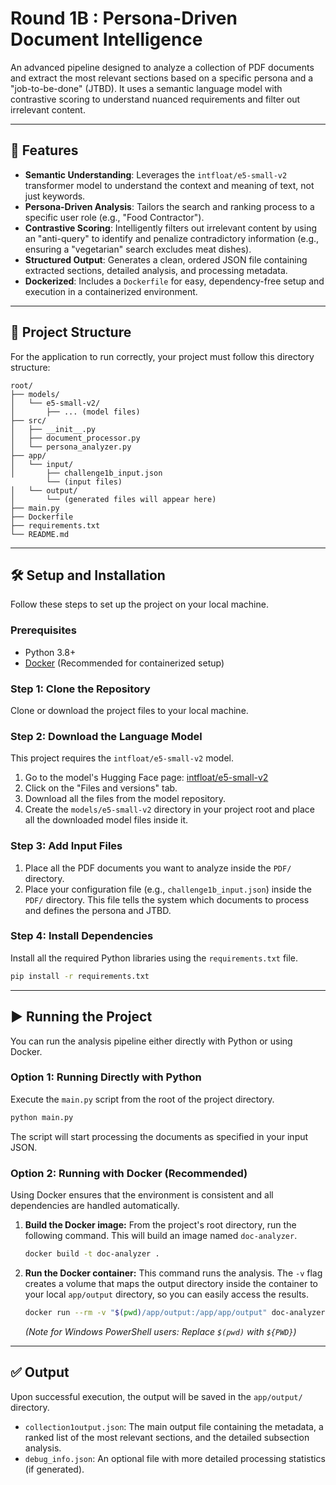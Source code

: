 # Round 1B : Persona-Driven Document Intelligence

An advanced pipeline designed to analyze a collection of PDF documents and extract the most relevant sections based on a specific persona and a "job-to-be-done" (JTBD). It uses a semantic language model with contrastive scoring to understand nuanced requirements and filter out irrelevant content.

---

## 🚀 Features

-   **Semantic Understanding**: Leverages the `intfloat/e5-small-v2` transformer model to understand the context and meaning of text, not just keywords.
-   **Persona-Driven Analysis**: Tailors the search and ranking process to a specific user role (e.g., "Food Contractor").
-   **Contrastive Scoring**: Intelligently filters out irrelevant content by using an "anti-query" to identify and penalize contradictory information (e.g., ensuring a "vegetarian" search excludes meat dishes).
-   **Structured Output**: Generates a clean, ordered JSON file containing extracted sections, detailed analysis, and processing metadata.
-   **Dockerized**: Includes a `Dockerfile` for easy, dependency-free setup and execution in a containerized environment.

---

## 📂 Project Structure

For the application to run correctly, your project must follow this directory structure:

```
root/
├── models/
│   └── e5-small-v2/
│       ├── ... (model files)
├── src/
│   ├── __init__.py
│   ├── document_processor.py
│   └── persona_analyzer.py
├── app/
│   └── input/
│       ├── challenge1b_input.json
        └── (input files)
│   └── output/
│       └── (generated files will appear here)
├── main.py
├── Dockerfile
├── requirements.txt
└── README.md
```

---

## 🛠️ Setup and Installation

Follow these steps to set up the project on your local machine.

### Prerequisites

-   Python 3.8+
-   [Docker](https://www.docker.com/get-started) (Recommended for containerized setup)

### Step 1: Clone the Repository

Clone or download the project files to your local machine.

### Step 2: Download the Language Model

This project requires the `intfloat/e5-small-v2` model.

1.  Go to the model's Hugging Face page: [intfloat/e5-small-v2](https://huggingface.co/intfloat/e5-small-v2)
2.  Click on the "Files and versions" tab.
3.  Download all the files from the model repository.
4.  Create the `models/e5-small-v2` directory in your project root and place all the downloaded model files inside it.

### Step 3: Add Input Files

1.  Place all the PDF documents you want to analyze inside the `PDF/` directory.
2.  Place your configuration file (e.g., `challenge1b_input.json`) inside the `PDF/` directory. This file tells the system which documents to process and defines the persona and JTBD.

### Step 4: Install Dependencies

Install all the required Python libraries using the `requirements.txt` file.

```bash
pip install -r requirements.txt
```

---

## ▶️ Running the Project

You can run the analysis pipeline either directly with Python or using Docker.

### Option 1: Running Directly with Python

Execute the `main.py` script from the root of the project directory.

```bash
python main.py
```

The script will start processing the documents as specified in your input JSON.

### Option 2: Running with Docker (Recommended)

Using Docker ensures that the environment is consistent and all dependencies are handled automatically.

1.  **Build the Docker image:**
    From the project's root directory, run the following command. This will build an image named `doc-analyzer`.

    ```bash
    docker build -t doc-analyzer .
    ```

2.  **Run the Docker container:**
    This command runs the analysis. The `-v` flag creates a volume that maps the output directory inside the container to your local `app/output` directory, so you can easily access the results.

    ```bash
    docker run --rm -v "$(pwd)/app/output:/app/app/output" doc-analyzer
    ```
    *(Note for Windows PowerShell users: Replace `$(pwd)` with `${PWD}`)*

---

## ✅ Output

Upon successful execution, the output will be saved in the `app/output/` directory.

-   `collection1output.json`: The main output file containing the metadata, a ranked list of the most relevant sections, and the detailed subsection analysis.
-   `debug_info.json`: An optional file with more detailed processing statistics (if generated).

